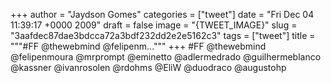 
+++
author = "Jaydson Gomes"
categories = ["tweet"]
date = "Fri Dec 04 11:39:17 +0000 2009"
draft = false
image = "{TWEET_IMAGE}"
slug = "3aafdec87dae3bdcca72a3bdf232dd2e2e5162c3"
tags = ["tweet"]
title = """#FF @thewebmind @felipenm..."""
+++
#FF @thewebmind @felipenmoura @mrprompt @eminetto @adlermedrado @guilhermeblanco @kassner @ivanrosolen @rdohms @EliW @duodraco @augustohp
